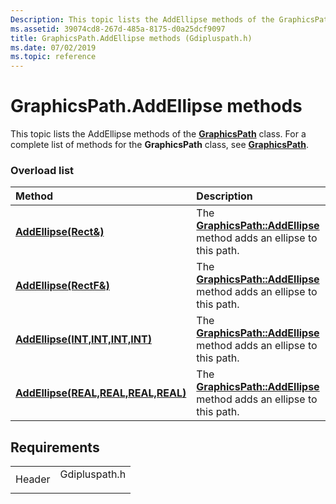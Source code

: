 ```yaml
---
Description: This topic lists the AddEllipse methods of the GraphicsPath class. For a complete list of methods for the GraphicsPath class, see GraphicsPath.
ms.assetid: 39074cd8-267d-485a-8175-d0a25dcf9097
title: GraphicsPath.AddEllipse methods (Gdipluspath.h)
ms.date: 07/02/2019
ms.topic: reference
---
```


# GraphicsPath.AddEllipse methods

This topic lists the AddEllipse methods of the [**GraphicsPath**](https://msdn.microsoft.com/library/ms534456(v=VS.85).aspx) class. For a complete list of methods for the **GraphicsPath** class, see [**GraphicsPath**](https://msdn.microsoft.com/library/ms534456(v=VS.85).aspx).

### Overload list



| Method                                                                                                                  | Description                                                                                                                                                          |
|:------------------------------------------------------------------------------------------------------------------------|:---------------------------------------------------------------------------------------------------------------------------------------------------------------------|
| [**AddEllipse(Rect&)**](https://msdn.microsoft.com/library/ms535605(v=VS.85).aspx)                                          | The [**GraphicsPath::AddEllipse**](https://msdn.microsoft.com/library/ms535605(v=VS.85).aspx) method adds an ellipse to this path.<br/>                            |
| [**AddEllipse(RectF&)**](https://msdn.microsoft.com/library/ms535606(v=VS.85).aspx)                                        | The [**GraphicsPath::AddEllipse**](https://msdn.microsoft.com/library/ms535606(v=VS.85).aspx) method adds an ellipse to this path.<br/>                           |
| [**AddEllipse(INT,INT,INT,INT)**](https://msdn.microsoft.com/library/ms535607(v=VS.85).aspx)         | The [**GraphicsPath::AddEllipse**](https://msdn.microsoft.com/library/ms535607(v=VS.85).aspx) method adds an ellipse to this path.<br/>     |
| [**AddEllipse(REAL,REAL,REAL,REAL)**](https://msdn.microsoft.com/library/ms535608(v=VS.85).aspx) | The [**GraphicsPath::AddEllipse**](https://msdn.microsoft.com/library/ms535608(v=VS.85).aspx) method adds an ellipse to this path.<br/> |



## Requirements



|                   |                                                                                          |
|-------------------|------------------------------------------------------------------------------------------|
| Header<br/> | <dl> <dt>Gdipluspath.h</dt> </dl> |



 

 




